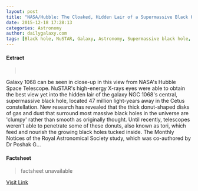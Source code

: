 ```yaml
---
layout: post
title: "NASA/Hubble: The Cloaked, Hidden Lair of a Supermassive Black Hole"
date: 2015-12-18 17:28:13
categories: Astronomy
author: dailygalaxy.com
tags: [Black hole, NuSTAR, Galaxy, Astronomy, Supermassive black hole, Telescope, XMM-Newton, Astronomical objects, Outer space, Physical sciences]
---
```



#### Extract
>     Galaxy 1068 can be seen in close-up in this view from NASA's Hubble Space Telescope. NuSTAR's high-energy X-rays eyes were able to obtain the best view yet into the hidden lair of the galaxy NGC 1068's central, supermassive black hole, located 47 million light-years away in the Cetus constellation. New research has revealed that the thick donut-shaped disks of gas and dust that surround most massive black holes in the universe are 'clumpy' rather than smooth as originally thought. Until recently, telescopes weren't able to penetrate some of these donuts, also known as tori, which feed and nourish the growing black holes tucked inside. The Monthly Notices of the Royal Astronomical Society study, which was co-authored by Dr Poshak G...

#### Factsheet
>factsheet unavailable

[Visit Link](http://www.dailygalaxy.com/my_weblog/2015/12/nasahubble-image-the-cloaked-hidden-lair-of-a-supermassive-black-hole.html)


